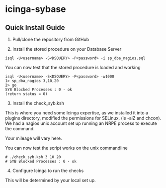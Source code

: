# icinga-sybase

## Quick Install Guide

1. Pull/clone the repository from GitHub

2. Install the stored procedure on your Database Server

```
isql -U<username> -S<DSQUERY> -P<password> -i sp_dba_nagios.sql
```

You can now test that the stored procedure is loaded and working

```
isql -U<username> -S<DSQUERY> -P<password> -w1000
1> sp_dba_nagios 3,10,20
2> go
SYB Blocked Processes : 0 - ok
(return status = 0)
```

3. Install the check_syb.ksh

This is where you need some Icinga expertise, as we installed it into a plugins directory, modified the permissions for SELinux, (ls -alZ and chcon). We had a nagios unix account set up running an NRPE process to execute the command.

Your mileage will vary here.

You can now test the script works on the unix commandline

```
# ./check_syb.ksh 3 10 20
# SYB Blocked Processes : 0 - ok
```

4. Configure Icinga to run the checks

This will be determined by your local set up.

